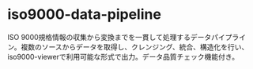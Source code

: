 # iso9000-data-pipeline
ISO 9000規格情報の収集から変換までを一貫して処理するデータパイプライン。複数のソースからデータを取得し、クレンジング、統合、構造化を行い、iso9000-viewerで利用可能な形式で出力。データ品質チェック機能付き。

